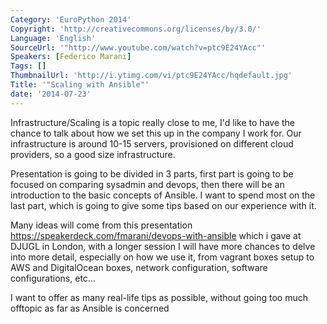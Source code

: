 ```yaml
---
Category: 'EuroPython 2014'
Copyright: 'http://creativecommons.org/licenses/by/3.0/'
Language: 'English'
SourceUrl: '"http://www.youtube.com/watch?v=ptc9E24YAcc"'
Speakers: [Federico Marani]
Tags: []
ThumbnailUrl: 'http://i.ytimg.com/vi/ptc9E24YAcc/hqdefault.jpg'
Title: '"Scaling with Ansible"'
date: '2014-07-23'
---
```

Infrastructure/Scaling is a topic really close to me, I'd like to have the chance to talk about how we set this up in the company I work for. Our infrastructure is around 10-15 servers,  provisioned on different cloud providers, so a good size infrastructure.

Presentation is going to be divided in 3 parts, first part is going to be focused on comparing sysadmin and devops, then there will be an introduction to the basic concepts of Ansible. I want to spend most on the last part, which is going to give some tips based on our experience with it.

Many ideas will come from this presentation https://speakerdeck.com/fmarani/devops-with-ansible which i gave at DJUGL in London, with a longer session I will have more chances to delve into more detail, especially on how we use it, from vagrant boxes setup to AWS and DigitalOcean boxes, network configuration, software configurations, etc... 

I want to offer as many real-life tips as possible, without going too much offtopic as far as Ansible is concerned